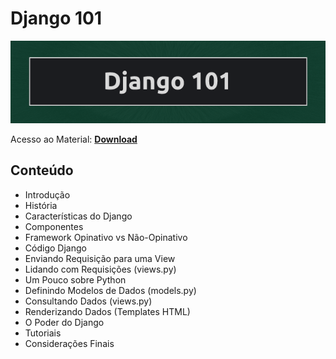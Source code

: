 # Django 101

![img](/Imagens/Django101.png)

Acesso ao Material: **[Download](https://github.com/the-akira/CC33Z/raw/master/Cursos/Django%20101/Django101.pdf)**

## Conteúdo

- Introdução
- História
- Características do Django
- Componentes
- Framework Opinativo vs Não-Opinativo
- Código Django
- Enviando Requisição para uma View
- Lidando com Requisições (views.py)
- Um Pouco sobre Python
- Definindo Modelos de Dados (models.py)
- Consultando Dados (views.py)
- Renderizando Dados (Templates HTML)
- O Poder do Django
- Tutoriais
- Considerações Finais
